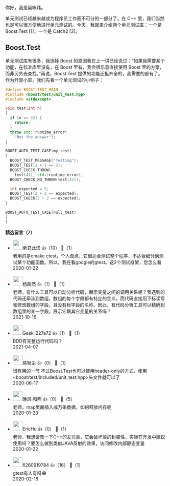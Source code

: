 你好，我是吴咏炜。

单元测试已经越来越成为程序员工作密不可分的一部分了。在 C++ 里，我们当然也是可以很方便地进行单元测试的。今天，我就来介绍两个单元测试库：一个是 Boost.Test \[1]，一个是 Catch2 \[2]。

## Boost.Test

单元测试库有很多，我选择 Boost 的原因我在上一讲已经说过：“如果我需要某个功能，在标准库里没有，在 Boost 里有，我会很乐意直接使用 Boost 里的方案，而非另外去查找。”再说，Boost.Test 提供的功能还挺齐全的，我需要的都有了。作为开胃小菜，我们先看一个单元测试的小例子：

```c++
#define BOOST_TEST_MAIN
#include <boost/test/unit_test.hpp>
#include <stdexcept>

void test(int n)
{
  if (n == 42) {
    return;
  }
  throw std::runtime_error(
    "Not the answer");
}

BOOST_AUTO_TEST_CASE(my_test)
{
  BOOST_TEST_MESSAGE("Testing");
  BOOST_TEST(1 + 1 == 2);
  BOOST_CHECK_THROW(
    test(41), std::runtime_error);
  BOOST_CHECK_NO_THROW(test(42));

  int expected = 5;
  BOOST_TEST(2 + 2 == expected);
  BOOST_CHECK(2 + 2 == expected);
}

BOOST_AUTO_TEST_CASE(null_test)
{
}
```
<div><strong>精选留言（7）</strong></div><ul>
<li><img src="https://static001.geekbang.org/account/avatar/00/11/b2/55/61b3e9e3.jpg" width="30px"><span>承君此诺</span> 👍（10） 💬（1）<div>我用的是cmake ctest，个人观点，它很适合测试整个程序，不适合细分到测试某个功能函数。所以，我在看google的gtest。这2个测试框架，您怎么看</div>2020-01-22</li><br/><li><img src="https://static001.geekbang.org/account/avatar/00/11/1e/71/7a516c76.jpg" width="30px"><span>杨超然</span> 👍（1） 💬（1）<div>老师，有什么工具可以自动分析代码，展示变量之间的调用关系呢？我遇到的代码还牵涉到数组，数组的每个字段都有特定的含义，而代码直接用下标读写和修改数组的字段，且没有标字段的名称。因此，有代码分析工具可以精确到数组里的某一字段，展示它跟其它变量的关系吗？</div>2021-10-16</li><br/><li><img src="https://thirdwx.qlogo.cn/mmopen/vi_32/PiajxSqBRaEKsI6VdljHFtMx4cgEPpqhXiaIYQicqGcal8sIoBYQZn7tYQyPLH1FuOVP8SaYPghPIsqSa1DWjRT2A/132" width="30px"><span>Geek_227a72</span> 👍（1） 💬（1）<div>BDD有完整运行代码吗？</div>2021-04-07</li><br/><li><img src="https://static001.geekbang.org/account/avatar/00/11/58/2c/92c7ce3b.jpg" width="30px"><span>易轻尘</span> 👍（0） 💬（1）<div>很有用的一节
不过Boost.Test也可以使用header-only的方式，使用&lt;boost&#47;test&#47;included&#47;unit_test.hpp&gt;头文件就可以了</div>2020-06-17</li><br/><li><img src="" width="30px"><span>晚风·和煦</span> 👍（0） 💬（5）<div>老师，map里面插入成万条数据，如何释放内存呢</div>2020-01-23</li><br/><li><img src="https://static001.geekbang.org/account/avatar/00/14/19/8c/a11cfc0a.jpg" width="30px"><span>EricHu</span> 👍（0） 💬（1）<div>老师，我想请教一下C++的友元类，它会破坏类的封装性，实际在开发中建议使用吗？要怎么做到类似JAVA反射的效果，访问修改内部静态变量</div>2020-01-22</li><br/><li><img src="https://static001.geekbang.org/account/avatar/00/0f/f4/ae/3b101c00.jpg" width="30px"><span>fl260919784</span> 👍（16） 💬（1）<div>gtest有人有吗😂</div>2020-02-18</li><br/>
</ul>